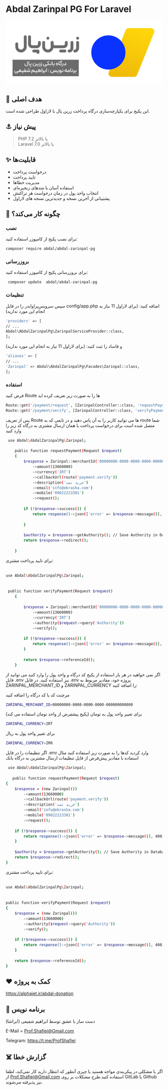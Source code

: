 <meta name="google-site-verification" content="ezQU0nWFiPcVxmRhKhR0BfRkW9nNSNNskazhbWBTF14" />

# Abdal Zarinpal PG For Laravel
<p align="center"><img src="resources/img/zlogo.png?raw=true"></p>

 ## 💎 هدف اصلی
این پکیج برای یکپارچه‌سازی درگاه پرداخت زرین پال با لاراول طراحی شده است.

## ⚓ پیش نیاز
> PHP 7.2 یا بالاتر  
> Laravel 7.0 یا بالاتر

## ✨ قابلیت‌ها

- درخواست پرداخت
- تایید پرداخت
- مدیریت خطاها
- استفاده آسان با متدهای زنجیره‌ای
- انتخاب واحد پول در زمان درخواست هر تراکنش
- پشتیبانی از آخرین نسخه  و جدیدترین نسخه های لاراول

## 📝 چگونه کار می‌کند؟

### نصب
برای نصب پکیج از کامپوزر استفاده کنید:
```bash
composer require abdal/abdal-zarinpal-pg
```

### بروزرسانی
برای بروزرسانی پکیج از کامپوزر استفاده کنید:
```bash
 composer update  abdal/abdal-zarinpal-pg
```

### تنظیمات

سپس سرویس‌پراوایدر را در فایل config/app.php اضافه کنید: (برای لاراول 11 نیاز به انجام این مورد ندارید) 
```bash
'providers' => [
// ...
Abdal\AbdalZarinpalPg\ZarinpalServiceProvider::class,
];
```
و فاساد را ثبت کنید: (برای لاراول 11 نیاز به انجام این مورد ندارید) 
```bash
'aliases' => [
// ...
'Zarinpal' => Abdal\AbdalZarinpalPg\Facades\Zarinpal::class,
];
```
### استفاده
فرض کنید  Route ها را به صورت زیر تعریف کرده اید
```bash
Route::get('/payment/request', [ZarinpalController::class, 'requestPayment'])->name('payment.request');
Route::get('/payment/verify', [ZarinpalController::class, 'verifyPayment'])->name('payment.verify');
```

پس از تعریف  Route  ها می توانید کاربر را به آن پاس دهید و در تابعی که به  route شما متصل شده است برای درخواست پرداخت یا همان ارسال مشتری به درگاه کد زیر را وارد کنید

```bash
 use Abdal\AbdalZarinpalPg\Zarinpal;

    public function requestPayment(Request $request)
    {
        $response = Zarinpal::merchantId('00000000-0000-0000-0000-000000000000')
            ->amount(13660000)
            ->currency('IRT')
            ->callbackUrl(route('payment.verify'))
            ->description('خرید تست')
            ->email('info@ebrasha.com')
            ->mobile('09022223301')
            ->request();

        if (!$response->success()) {
            return response()->json(['error' => $response->message()], 400);

        }

        $authority = $response->getAuthority(); // Save Authority in Database
        return $response->redirect();

    }

```

برای تایید پرداخت مشتری:
```bash

use Abdal\AbdalZarinpalPg\Zarinpal;


 public function verifyPayment(Request $request)
    {

        $response = Zarinpal::merchantId('00000000-0000-0000-0000-000000000000')
            ->amount(13660000)
            ->currency('IRT')
            ->authority($request->query('Authority'))
            ->verify();

        if (!$response->success()) {
            return response()->json(['error' => $response->message()], 400);
        }

        return $response->referenceId();
    }
```
اگر نمی خواهید در هر بار استفاده از پکیج کد درگاه و واحد پول را وارد کنید می توانید از فایل .env نیز استفاده کنید.
در فایل .env پروژه خود، مقادیر مربوط به ZARINPAL_MERCHANT_ID و ZARINPAL_CURRENCY را اضافه کنید:

مرچنت کد یا کد درگاه را اضافه کنید
```bash
ZARINPAL_MERCHANT_ID=00000000-0000-0000-0000-000000000000
```
برای تغییر واحد پول به تومان (پکیج پیشفرض از واحد تومان استفاده می کند)

```bash
ZARINPAL_CURRENCY=IRT
```
برای تغییر واحد پول به ریال
```bash
ZARINPAL_CURRENCY=IRR
```
اگر تنظیمات را در فایل .env وارد کردید کدها را به صورت زیر استفاده کنید
مثال استفاده با مقادیر پیش‌فرض از فایل تنظیمات
ارسال مشترین به درگاه بانک
```bash
 use Abdal\AbdalZarinpalPg\Zarinpal;

   public function requestPayment(Request $request)
{
    $response = (new Zarinpal())
        ->amount(13660000)
        ->callbackUrl(route('payment.verify'))
        ->description('خرید تست')
        ->email('info@ebrasha.com')
        ->mobile('09022223301')
        ->request();

    if (!$response->success()) {
        return response()->json(['error' => $response->message()], 400);
    }

    $authority = $response->getAuthority(); // Save Authority in Database
    return $response->redirect();
}


```
برای تایید پرداخت مشتری:

```bash

use Abdal\AbdalZarinpalPg\Zarinpal;


public function verifyPayment(Request $request)
{
    $response = (new Zarinpal())
        ->amount(13660000)
        ->authority($request->query('Authority'))
        ->verify();

    if (!$response->success()) {
        return response()->json(['error' => $response->message()], 400);
    }

    return $response->referenceId();
}

```

## ❤️ کمک به پروژه

https://alphajet.ir/abdal-donation

## 🤵 برنامه نویس
دست ساز با عشق توسط ابراهیم شفیعی (ابراشا)

E-Mail = Prof.Shafiei@Gmail.com

Telegram: https://t.me/ProfShafiei

## ☠️ گزارش خطا

اگر با مشکلی در پیکربندی مواجه هستید یا چیزی آنطور که انتظار دارید کار نمی‌کند، لطفا از Prof.Shafiei@Gmail.com استفاده کنید.طرح مشکلات بر روی  GitLab یا Github نیز پذیرفته می‌شوند.


